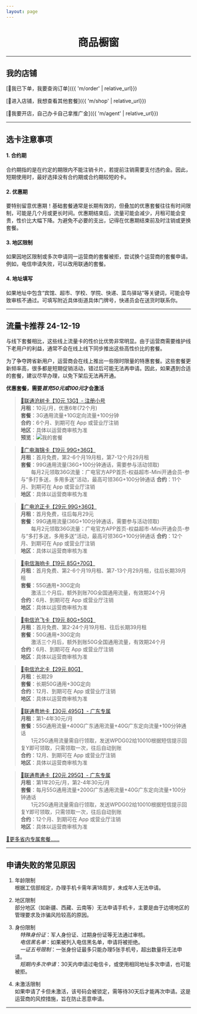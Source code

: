 ```yaml
---
layout: page
---
```


<h1 style="text-align:center;">商品橱窗</h1>

---

## 我的店铺

[🔗我已下单，我要查询订单]({{ 'm/order' | relative_url}})  

[🔗进入店铺，我想查看其他套餐]({{ 'm/shop' | relative_url}})  

[🔗我要开店，自己办卡自己拿推广金]({{ 'm/agent' | relative_url}})  

---
## 选卡注意事项

#### 1. 合约期
合约期指的是在约定的期限内不能注销卡片，若提前注销需要支付违约金。因此，短期使用时，最好选择没有合约期或合约期较短的卡。


#### 2. 优惠期
要特别留意优惠期！基础套餐通常是长期有效的，但叠加的优惠套餐往往有时间限制，可能是几个月或更长时间。优惠期结束后，流量可能会减少，月租可能会变贵，性价比大幅下降。为避免不必要的支出，记得在优惠期结束前及时注销或更换套餐。


#### 3. 地区限制
如果因地区限制或多次申请同一运营商的套餐被拒，尝试换个运营商的套餐申请。例如，电信申请失败，可以改用联通的套餐。


#### 4. 地址填写
如果地址中包含“宾馆、超市、学校、学院、快递、菜鸟驿站”等关键词，可能会导致审核不通过。可填写附近具体街道具体门牌号，快递员会在送货时联系你。

---

## 流量卡推荐 24-12-19

与线下套餐相比，这些线上流量卡的性价比优势非常明显。由于运营商需要维护线下老用户的利益，通常不会在线上线下同步推出这些高性价比的套餐。

为了争夺跨省新用户，运营商会在线上推出一些限时限量的特惠套餐。这些套餐更新频率高，很多都是短期促销活动，错过后可能无法再申请。因此，如果遇到合适的套餐，建议尽早办理，以免下架后无法再开通。

**优惠套餐，需要*首充50元或100元*才会激活**

> [🔗联通沧树卡【10元 13G】- 注册小号](https://172.lot-ml.com/h5orderEn/index?pudID=e83b50e06345f5c7&userid=6babd1bdd232e810)  
**月租**：10元/月，优惠6年(72个月)  
**套餐**：3G通用流量+10G定向流量+100分钟  
**合约**：6个月、到期可在 App 或营业厅注销  
**地区**：具体以运营商审核为准  
**预览**：![我的套餐](https://s3.uuu.ovh/imgs/2024/12/21/969102e766dbc14e.png)  


> [🔗广电海锦卡【19元 99G+36G】](https://172.lot-ml.com/h5orderEn/index?pudID=cbb6b1bdbc74d36d&userid=6babd1bdd232e810)  
**月租**：首月免费，第2-6个月19月租，第7-12个月29月租  
**套餐**：99G通用流量(36G+100分钟通话，需要参与活动领取)  
　　每月2元领取36G流量：广电官方APP首页-权益超市-Mini开通会员-参与“多打多送，多用多送”活动，最高可领36G+100分钟通话
**合约**：11个月、到期可在 App 或营业厅注销  
**地区**：具体以运营商审核为准  


> [🔗广电沧正卡【29元 99G+36G】](https://172.lot-ml.com/h5orderEn/index?pudID=30adb77084f5a112&userid=6babd1bdd232e810)  
**月租**：首月免费，往后每月29元  
**套餐**：99G通用流量(36G+100分钟通话，需要参与活动领取)  
　　每月2元领取36G流量：广电官方APP首页-权益超市-Mini开通会员-参与“多打多送，多用多送”活动，最高可领36G+100分钟通话
**合约**：12个月、到期可在 App 或营业厅注销  
**地区**：具体以运营商审核为准  


> [🔗电信海响卡【19元 85G+70G】](https://172.lot-ml.com/h5orderEn/index?pudID=061b3b418cfb78d5&userid=6babd1bdd232e810)  
**月租**：首月免费、第2-6个月19月租、第7-13个月29月租，往后长期39月租  
**套餐**：55G通用+30G定向  
　　激活三个月后，额外到账70G全国通用流量，有效期24个月  
**合约**：6月、到期可在 App 或营业厅注销  
**地区**：具体以运营商审核为准  


> [🔗电信沧飞卡【19元 80G+50G】](https://172.lot-ml.com/h5orderEn/index?pudID=5c86bfa21a1cec0d&userid=6babd1bdd232e810)  
**月租**：首月免费、第2-24个月19月租、往后长期39月租  
**套餐**：50G通用+30G定向  
　　激活三个月后，额外到账50G全国通用流量，有效期24个月  
**合约**：6月、到期可在 App 或营业厅注销  
**地区**：具体以运营商审核为准  


> [🔗电信沧北卡【29元 80G】](https://172.lot-ml.com/h5orderEn/index?pudID=826607c34d51f4b8&userid=6babd1bdd232e810)  
**月租**：长期29  
**套餐**：长期50G通用+30G定向  
**合约**：12月、到期可在 App 或营业厅注销  
**地区**：具体以运营商审核为准  


> [🔗联通粤地卡【30元 495G】- 广东专属](https://172.lot-ml.com/h5orderEn/index?pudID=d9da076afc31cfa0&userid=6babd1bdd232e810)  
**月租**：第1-4年30元/月  
**套餐**：55G通用流量+400G广东通用流量+40G广东定向流量+100分钟通话  
　　1元25G通用流量需自行领取，发送WPDG02给10010根据短信提示回复Y即可领取，只需领取一次，往后自动到账  
**合约**：12月、到期可在 App 或营业厅注销  
**地区**：具体以运营商审核为准  


> [🔗联通粤通卡【20元 295G】- 广东专属](https://172.lot-ml.com/h5orderEn/index?pudID=fb1c2e33f24dd650&userid=6babd1bdd232e810)  
**月租**：第1年20元/月，第2-4年30元/月  
**套餐**：每月55G通用流量+200G广东通用流量+40G广东定向流量+100分钟通话  
　　1元25G通用流量需自行领取，发送WPDG02给10010根据短信提示回复Y即可领取，只需领取一次，往后自动到账  
**合约**：12个月、到期可在 App 或营业厅注销  
**地区**：具体以运营商审核为准  


[🔗更多省内专属套餐......](https://172.lot-ml.com/producten/tyindex/6babd1bdd232e810)  

---

## 申请失败的常见原因

1. 年龄限制  
根据工信部规定，办理手机卡需年满18周岁，未成年人无法申请。

2. 地区限制  
部分地区（如新疆、西藏、云南等）无法申请手机卡，主要是由于边境地区的管理要求及诈骗风险较高的原因。


3. 身份限制  
　*特殊身份证*：军人身份证、过期身份证等无法通过审核。  
　*电信黑名单*：如果被列入电信黑名单，申请将被拒绝。  
　*一证五号限制*：一张身份证最多只能办理5张手机号，超出数量将无法申请。  
　*短期内多次申请*：30天内申请过电信卡，或使用相同地址多次申请，也可能被拒。  

4. 未激活限制  
如果申请了卡但未激活，该号码会被锁定，需等待30天后才能再次申请。这是运营商的风控措施，旨在防止恶意申请。





---


